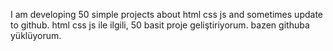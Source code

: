 I am developing 50 simple projects about html css js and sometimes update to github.
html css js ile ilgili, 50 basit proje geliştiriyorum. bazen githuba yüklüyorum.
